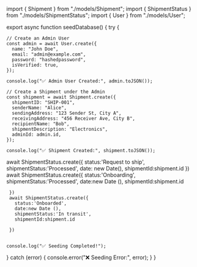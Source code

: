 import { Shipment } from "./models/Shipment";
import { ShipmentStatus } from "./models/ShipmentStatus";
import { User } from "./models/User";

export async function seedDatabase() {
try {

    // Create an Admin User
    const admin = await User.create({
      name: "John Doe",
      email: "admin@example.com",
      password: "hashedpassword",
      isVerified: true,
    });

    console.log("✅ Admin User Created:", admin.toJSON());

    // Create a Shipment under the Admin
    const shipment = await Shipment.create({
      shipmentID: "SHIP-001",
      senderName: "Alice",
      sendingAddress: "123 Sender St, City A",
      receivingAddress: "456 Receiver Ave, City B",
      recipientName: "Bob",
      shipmentDescription: "Electronics",
      adminId: admin.id,
    });

    console.log("✅ Shipment Created:", shipment.toJSON());

await ShipmentStatus.create({
status:'Request to ship',
shipmentStatus:'Processed',
date: new Date(),
shipmentId:shipment.id
})
await ShipmentStatus.create({
status:'Onboarding',
shipmentStatus:'Processed',
date:new Date (),
shipmentId:shipment.id

     })
     await ShipmentStatus.create({
       status:'Onboarded',
       date:new Date (),
       shipmentStatus:'In transit',
       shipmentId:shipment.id

     })


    console.log("✅ Seeding Completed!");

} catch (error) {
console.error("❌ Seeding Error:", error);
}
}
